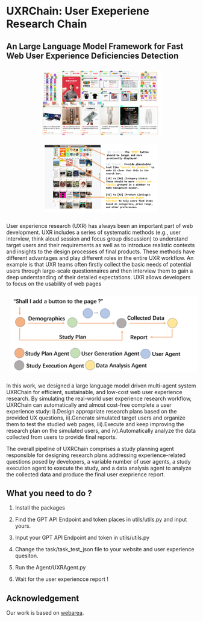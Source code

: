 # UXRChain: User Exeperiene Research Chain

## An Large Language Model Framework for Fast Web User Experience Deficiencies Detection

<!-- <p align="center">
    <img src="./Fig/example.png" alt="Image 2" style="margin: 10px; width: 500px;"/>
    <img src="./Fig/example.png" alt="Image 2" style="margin: 10px; width: 500px;"/>
</p> -->

<p align="center">
    <img src="Fig/taobao.png" alt="Image 1" width="320" style="margin: 10px;"/>
    <img src="Fig/example.png" alt="Image 2" width="300" style="margin: 10px;"/>
</p>

User experience research (UXR) has always been an important part of web development. UXR includes a series of systematic methods (e.g., user interview, think aloud session and focus group discussion) to understand target users and their requirements as well as to introduce realistic contexts and insights to the design processes of final products. These methods have different advantages and play different roles in the entire UXR workflow. An example is that UXR teams often firstly collect the basic needs of potential users through large-scale questionnaires and then interview them to gain a deep understanding of their detailed expectations. UXR allows developers to focus on the usability of web pages 

<p align="center">
    <img src="./Fig/pipeline.png" alt="Image 2" style="margin: 10px; width: 500px;"/>
 
</p>


In this work, we designed a large language model driven multi-agent system UXRChain for efficient, sustainable, and low-cost web
user experience research. By simulating the real-world user experience research workflow, UXRChain can automatically and almost
cost-free complete a user experience study: i).Design appropriate research plans based on the provided UX questions, ii).Generate
simulated target users and organize them to test the studied web pages, iii).Execute and keep improving the research plan on the
simulated users, and iv).Automatically analyze the data collected from users to provide final reports.


The overall pipeline of UXRChain comprises a study planning agent responsible for designing research plans addressing experience-related questions posed by developers, a variable number of user agents, a study execution agent to execute the study, and a data analysis agent to analyze the collected data and produce the final user exeprience report.


## What you need to do ?

1. Install the packages

2. Find the GPT API Endpoint and token places in utils/utils.py and input yours.

2. Input your GPT API Endpoint and token in utils/utils.py


3. Change the task/task_test_json file to your website and user experience quesiton.

4. Run the Agent/UXRAgent.py 

5. Wait for the user experiencce report !

## Acknowledgement

Our work is based on [webarea](https://github.com/MinorJerry/WebVoyager).
